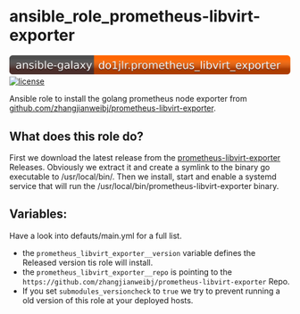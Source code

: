  ansible_role_prometheus-libvirt-exporter
==========================================

[![galaxy](https://raw.githubusercontent.com/roles-ansible/ansible_role_prometheus-libvirt-exporter/main/.github/galaxy.svg)](https://galaxy.ansible.com/do1jlr/prometheus_libvirt_exporter)
[![license](https://raw.githubusercontent.com/roles-ansible/ansible_role_prometheus-libvirt-exporter/main/.github/ilicense.svg)](https://github.com/roles-ansible/ansible_role_prometheus-libvirt-exporter/blob/main/LICENSE)

Ansible role to install the golang prometheus node exporter from [github.com/zhangjianweibj/prometheus-libvirt-exporter](https://github.com/zhangjianweibj/prometheus-libvirt-exporter.git).

 What does this role do?
-------------------------
First we download the latest release from the [prometheus-libvirt-exporter](https://github.com/zhangjianweibj/prometheus-libvirt-exporter.git) Releases. Obviously we extract it and create a symlink to the binary go executable to /usr/local/bin/.
Then we install, start and enable a systemd service that will run the /usr/local/bin/prometheus-libvirt-exporter binary.

 Variables:
---------------
Have a look into defauts/main.yml for a full list.
+ the ``prometheus_libvirt_exporter__version`` variable defines the Released version tis role will install.
+ the ``prometheus_libvirt_exporter__repo`` is pointing to the ``https://github.com/zhangjianweibj/prometheus-libvirt-exporter`` Repo.
+ If you set ``submodules_versioncheck`` to ``true`` we try to prevent running a old version of this role at your deployed hosts.

